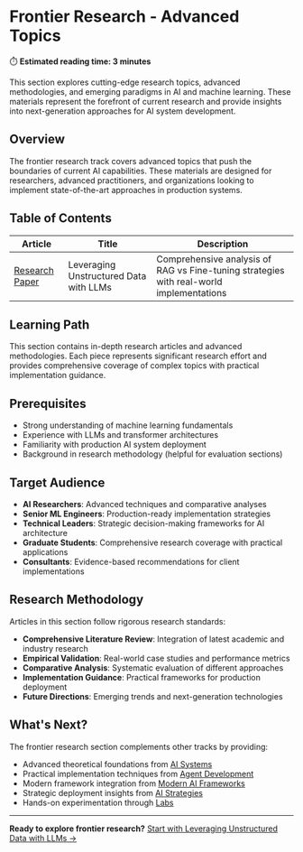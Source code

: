 # Frontier Research - Advanced Topics

⏱️ **Estimated reading time: 3 minutes**

This section explores cutting-edge research topics, advanced methodologies, and emerging paradigms in AI and machine learning. These materials represent the forefront of current research and provide insights into next-generation approaches for AI system development.

## Overview

The frontier research track covers advanced topics that push the boundaries of current AI capabilities. These materials are designed for researchers, advanced practitioners, and organizations looking to implement state-of-the-art approaches in production systems.

## Table of Contents

| Article | Title | Description |
|---------|-------|-------------|
| [Research Paper](leveraging_unstructured_data_llms.md) | Leveraging Unstructured Data with LLMs | Comprehensive analysis of RAG vs Fine-tuning strategies with real-world implementations |

## Learning Path

This section contains in-depth research articles and advanced methodologies. Each piece represents significant research effort and provides comprehensive coverage of complex topics with practical implementation guidance.

## Prerequisites

- Strong understanding of machine learning fundamentals
- Experience with LLMs and transformer architectures  
- Familiarity with production AI system deployment
- Background in research methodology (helpful for evaluation sections)

## Target Audience

- **AI Researchers**: Advanced techniques and comparative analyses
- **Senior ML Engineers**: Production-ready implementation strategies
- **Technical Leaders**: Strategic decision-making frameworks for AI architecture
- **Graduate Students**: Comprehensive research coverage with practical applications
- **Consultants**: Evidence-based recommendations for client implementations

## Research Methodology

Articles in this section follow rigorous research standards:

- **Comprehensive Literature Review**: Integration of latest academic and industry research
- **Empirical Validation**: Real-world case studies and performance metrics
- **Comparative Analysis**: Systematic evaluation of different approaches
- **Implementation Guidance**: Practical frameworks for production deployment
- **Future Directions**: Emerging trends and next-generation technologies

## What's Next?

The frontier research section complements other tracks by providing:

- Advanced theoretical foundations from [AI Systems](../AI_Systems/index.md)
- Practical implementation techniques from [Agent Development](../Agentic_AI_in_Action/index.md)  
- Modern framework integration from [Modern AI Frameworks](../Modern_AI_Frameworks/index.md)
- Strategic deployment insights from [AI Strategies](../AI_Strategies/index.md)
- Hands-on experimentation through [Labs](../Labs/README.md)

---

**Ready to explore frontier research?** [Start with Leveraging Unstructured Data with LLMs →](leveraging_unstructured_data_llms.md)
